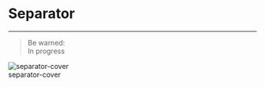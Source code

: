 
# Separator

---

> Be warned:  
> In progress

  
![separator-cover](https://studio-assets.supernova.io/design-systems/27883/678cbe6b-616d-4561-bb8f-959e8e8af951.png)  
separator-cover  
